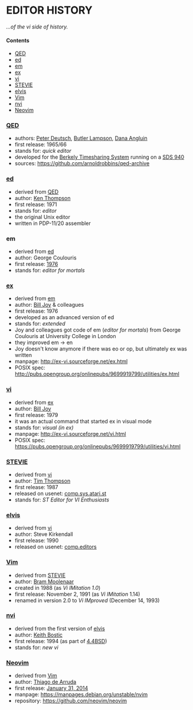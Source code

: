# EDITOR HISTORY

_...of the vi side of history._

#### Contents

- [QED](#qed)
- [ed](#ed)
- [em](#em)
- [ex](#ex)
- [vi](#vi)
- [STEVIE](#stevie)
- [elvis](#elvis)
- [Vim](#vim)
- [nvi](#nvi)
- [Neovim](#neovim)

### [QED](https://en.wikipedia.org/wiki/QED_(text_editor))

- authors: [Peter Deutsch](https://en.wikipedia.org/wiki/L_Peter_Deutsch),
           [Butler Lampson](https://en.wikipedia.org/wiki/Butler_Lampson),
           [Dana Angluin](https://en.wikipedia.org/wiki/Dana_Angluin)
- first release: 1965/66
- stands for: _quick editor_
- developed for the [Berkely Timesharing System](https://en.wikipedia.org/wiki/Berkeley_Timesharing_System) running on a [SDS 940](http://en.wikipedia.org/wiki/SDS_940)
- sources: https://github.com/arnoldrobbins/qed-archive

### [ed](https://en.wikipedia.org/wiki/Ed_(text_editor))

- derived from [QED](#qed)
- author: [Ken Thompson](https://en.wikipedia.org/wiki/Ken_Thompson_(computer_programmer))
- first release: 1971
- stands for: _editor_
- the original Unix editor
- written in PDP-11/20 assembler

### em

- derived from [ed](#ed)
- author: George Coulouris
- first release: [1976](http://www.eecs.qmul.ac.uk/~gc/history)
- stands for: _editor for mortals_

### [ex](http://ex-vi.sourceforge.net)

- derived from [em](#em)
- author: [Bill Joy](https://en.wikipedia.org/wiki/Bill_Joy) & colleagues
- first release: 1976
- developed as an advanced version of ed
- stands for: _extended_
- Joy and colleagues got code of em (_editor for mortals_) from George Coulouris at University College in London
- they improved em -> en
- Joy doesn't know anymore if there was eo or op, but ultimately ex was written
- manpage: http://ex-vi.sourceforge.net/ex.html
- POSIX spec: http://pubs.opengroup.org/onlinepubs/9699919799/utilities/ex.html

### [vi](http://ex-vi.sourceforge.net)

- derived from [ex](#ex)
- author: [Bill Joy](https://en.wikipedia.org/wiki/Bill_Joy)
- first release: 1979
- it was an actual command that started ex in visual mode
- stands for: _visual (in ex)_
- manpage: http://ex-vi.sourceforge.net/vi.html
- POSIX spec: https://pubs.opengroup.org/onlinepubs/9699919799/utilities/vi.html

### [STEVIE](http://nosuch.com/tjt/stevie)

- derived from [vi](#vi)
- author: [Tim Thompson](http://nosuch.com/tjt)
- first release: 1987
- released on usenet: [comp.sys.atari.st](https://groups.google.com/forum/#!original/comp.sys.atari.st/J65TpLBhfss/Mop3jYhvuY0J)
- stands for: _ST Editor for VI Enthusiasts_

### [elvis](http://elvis.the-little-red-haired-girl.org)

- derived from [vi](#vi)
- author: Steve Kirkendall
- first release: 1990
- released on usenet: [comp.editors](https://groups.google.com/forum/#!original/comp.editors/rdUYDzANsMw/ErR-8j1VCfQJ)

### [Vim](https://www.vim.org)

- derived from [STEVIE](#stevie)
- author: [Bram Moolenaar](https://en.wikipedia.org/wiki/Bram_Moolenaar)
- created in 1988 (as _Vi IMitation 1.0_)
- first release: November 2, 1991 (as _Vi IMitation_ 1.14)
- renamed in version 2.0 to _Vi IMproved_ (December 14, 1993)

### [nvi](https://sites.google.com/a/bostic.com/keithbostic/vi)

- derived from the first version of [elvis](#elvis)
- author: [Keith Bostic](https://en.wikipedia.org/wiki/Keith_Bostic)
- first release: 1994 (as part of [4.4BSD](https://en.wikipedia.org/wiki/Berkeley_Software_Distribution))
- stands for: _new vi_

### [Neovim](https://github.com/neovim/neovim/wiki)

- derived from [Vim](#vim)
- author: [Thiago de Arruda](https://github.com/tarruda)
- first release: [January 31, 2014](https://github.com/neovim/neovim/commit/72cf89bce)
- manpage: https://manpages.debian.org/unstable/nvim
- repository: https://github.com/neovim/neovim
